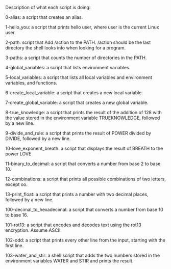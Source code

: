 Description of what each script is doing:

0-alias: a script that creates an alias.

1-hello_you: a script that prints hello user, where user is the current Linux user.

2-path: script that Add /action to the PATH. /action should be the last directory the shell looks into when looking for a program.

3-paths: a script that counts the number of directories in the PATH.

4-global_variables:  a script that lists environment variables.

5-local_variables: a script that lists all local variables and environment variables, and functions.

6-create_local_variable:  a script that creates a new local variable.

7-create_global_variable: a script that creates a new global variable.

8-true_knowledge: a script that prints the result of the addition of 128 with the value stored in the environment variable TRUEKNOWLEDGE, followed by a new line.

9-divide_and_rule: a script that prints the result of POWER divided by DIVIDE, followed by a new line.

10-love_exponent_breath: a script that displays the result of BREATH to the power LOVE

11-binary_to_decimal: a script that converts a number from base 2 to base 10.

12-combinations:  a script that prints all possible combinations of two letters, except oo.

13-print_float: a script that prints a number with two decimal places, followed by a new line.

100-decimal_to_hexadecimal: a script that converts a number from base 10 to base 16.

101-rot13: a script that encodes and decodes text using the rot13 encryption. Assume ASCII.

102-odd: a script that prints every other line from the input, starting with the first line.

103-water_and_stir:  a shell script that adds the two numbers stored in the environment variables WATER and STIR and prints the result.
